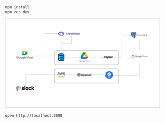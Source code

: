 ```
npm install
npm run dev
```
![My Project Logo](meetiq.png)




```
open http://localhost:3000
```
